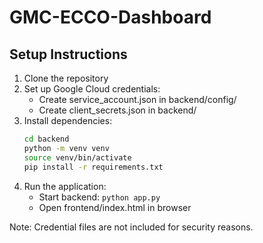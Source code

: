 # GMC-ECCO-Dashboard

## Setup Instructions

1. Clone the repository
2. Set up Google Cloud credentials:
   - Create service_account.json in backend/config/
   - Create client_secrets.json in backend/
3. Install dependencies:
   ```bash
   cd backend
   python -m venv venv
   source venv/bin/activate
   pip install -r requirements.txt
   ```
4. Run the application:
   - Start backend: `python app.py`
   - Open frontend/index.html in browser

Note: Credential files are not included for security reasons.
